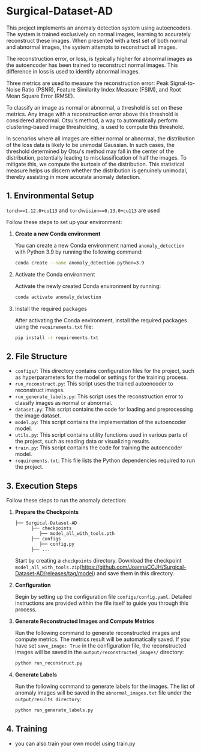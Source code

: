 # Surgical-Dataset-AD

This project implements an anomaly detection system using autoencoders. The system is trained exclusively on normal images, learning to accurately reconstruct these images. When presented with a test set of both normal and abnormal images, the system attempts to reconstruct all images. 

The reconstruction error, or loss, is typically higher for abnormal images as the autoencoder has been trained to reconstruct normal images. This difference in loss is used to identify abnormal images. 

Three metrics are used to measure the reconstruction error: Peak Signal-to-Noise Ratio (PSNR), Feature Similarity Index Measure (FSIM), and Root Mean Square Error (RMSE). 

To classify an image as normal or abnormal, a threshold is set on these metrics. Any image with a reconstruction error above this threshold is considered abnormal. Otsu's method, a way to automatically perform clustering-based image thresholding, is used to compute this threshold. 

In scenarios where all images are either normal or abnormal, the distribution of the loss data is likely to be unimodal Gaussian. In such cases, the threshold determined by Otsu's method may fall in the center of the distribution, potentially leading to misclassification of half the images. To mitigate this, we compute the kurtosis of the distribution. This statistical measure helps us discern whether the distribution is genuinely unimodal, thereby assisting in more accurate anomaly detection.


## 1. Environmental Setup

`torch==1.12.0+cu113` and  `torchvision==0.13.0+cu113` are used

Follow these steps to set up your environment:

1. **Create a new Conda environment**

   You can create a new Conda environment named `anomaly_detection` with Python 3.9 by running the following command:

   ```bash
   conda create --name anomaly_detection python=3.9
   ```

2. Activate the Conda environment

    Activate the newly created Conda environment by running:
    
    ```bash
    conda activate anomaly_detection
    ```

3. Install the required packages

    After activating the Conda environment, install the required packages using the `requirements.txt` file:

    ```bash
    pip install -r requirements.txt
    ```

## 2. File Structure

- `configs/`: This directory contains configuration files for the project, such as hyperparameters for the model or settings for the training process.
- `run_reconstruct.py`: This script uses the trained autoencoder to reconstruct images.
- `run_generate_labels.py`: This script uses the reconstruction error to classify images as normal or abnormal.
- `dataset.py`: This script contains the code for loading and preprocessing the image dataset.
- `model.py`: This script contains the implementation of the autoencoder model.
- `utils.py`: This script contains utility functions used in various parts of the project, such as reading data or visualizing results.
- `train.py`: This script contains the code for training the autoencoder model.
- `requirements.txt`: This file lists the Python dependencies required to run the project.

## 3. Execution Steps

Follow these steps to run the anomaly detection:

1. **Prepare the Checkpoints**
   ```
   ├── Surgical-Dataset-AD
         ├── checkpoints
            ├── model_all_with_tools.pth
         ├── configs
            ├── config.py
         ├── ...
   ```

   Start by creating a `checkpoints` directory. Download the checkpoint `model_all_with_tools.zip`(https://github.com/JoannaCCJH/Surgical-Dataset-AD/releases/tag/model) and save them in this directory.


2. **Configuration**

   Begin by setting up the configuration file `configs/config.yaml`. Detailed instructions are provided within the file itself to guide you through this process.

3. **Generate Reconstructed Images and Compute Metrics**

   Run the following command to generate reconstructed images and compute metrics. The metrics result will be automatically saved. If you have set `save_image: True` in the configuration file, the reconstructed images will be saved in the `output/reconstructed_images/` directory:

   ```bash
   python run_reconstruct.py
   ```

4. **Generate Labels**

    Run the following command to generate labels for the images. The list of anomaly images will be saved in the `abnormal_images.txt` file under the `output/results directory`:

    ```bash
    python run_generate_labels.py
    ```

## 4. Training 

- you can also train your own model using train.py

